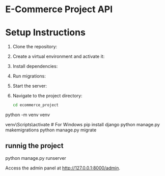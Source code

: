 # E-Commerce Project API

# Setup Instructions
1. Clone the repository:
2. Create a virtual environment and activate it:
3. Install dependencies:
4. Run migrations:
5. Start the server:


6. Navigate to the project directory:
   ```bash
   cd ecommerce_project
python -m venv venv

venv\Scripts\activate     # For Windows
pip install django
python manage.py makemigrations
python manage.py migrate
## runnig the project
python manage.py runserver

Access the admin panel at http://127.0.0.1:8000/admin.
